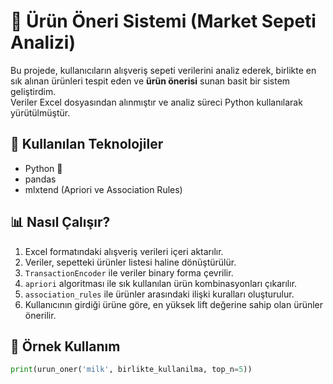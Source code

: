# 🛒 Ürün Öneri Sistemi (Market Sepeti Analizi)

Bu projede, kullanıcıların alışveriş sepeti verilerini analiz ederek, birlikte en sık alınan ürünleri tespit eden ve **ürün önerisi** sunan basit bir sistem geliştirdim.  
Veriler Excel dosyasından alınmıştır ve analiz süreci Python kullanılarak yürütülmüştür.

## 🚀 Kullanılan Teknolojiler

- Python 🐍
- pandas
- mlxtend (Apriori ve Association Rules)


## 📊 Nasıl Çalışır?

1. Excel formatındaki alışveriş verileri içeri aktarılır.
2. Veriler, sepetteki ürünler listesi haline dönüştürülür.
3. `TransactionEncoder` ile veriler binary forma çevrilir.
4. `apriori` algoritması ile sık kullanılan ürün kombinasyonları çıkarılır.
5. `association_rules` ile ürünler arasındaki ilişki kuralları oluşturulur.
6. Kullanıcının girdiği ürüne göre, en yüksek lift değerine sahip olan ürünler önerilir.

## 🧠 Örnek Kullanım

```python
print(urun_oner('milk', birlikte_kullanilma, top_n=5))
